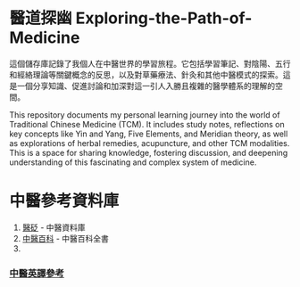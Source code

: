 # 醫道探幽 Exploring-the-Path-of-Medicine

這個儲存庫記錄了我個人在中醫世界的學習旅程。它包括學習筆記、對陰陽、五行和經絡理論等關鍵概念的反思，以及對草藥療法、針灸和其他中醫模式的探索。這是一個分享知識、促進討論和加深對這一引人入勝且複雜的醫學體系的理解的空間。

This repository documents my personal learning journey into the world of Traditional Chinese Medicine (TCM). It includes study notes, reflections on key concepts like Yin and Yang, Five Elements, and Meridian theory, as well as explorations of herbal remedies, acupuncture, and other TCM modalities. This is a space for sharing knowledge, fostering discussion, and deepening understanding of this fascinating and complex system of medicine.

# 中醫參考資料庫

1. [醫砭](https://yibian.hopto.org/db/) - 中醫資料庫
2. [中醫百科](https://zhongyibaike.com/) - 中醫百科全書
3. 

### [中醫英譯參考](TCM_Translate.md)
